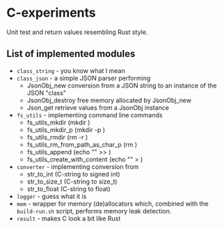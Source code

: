 # C-experiments
Unit test and return values resembling Rust style.

## List of implemented modules
* `class_string` - you know what I mean
* `class_json` - a simple JSON parser performing
	* JsonObj_new        conversion from a JSON string to an instance of the JSON "class"
	* JsonObj_destroy    free memory allocated by JsonObj_new
	* Json_get           retrieve values from a JsonObj instance
* `fs_utils` - implementing command line commands
	* fs_utils_mkdir                  (mkdir <folder>)
	* fs_utils_mkdir_p                (mkdir -p <folder>)
	* fs_utils_rmdir                  (rm -r <folder>)
	* fs_utils_rm_from_path_as_char_p (rm <file>)
	* fs_utils_append                 (echo "<something>" >> <file>)
	* fs_utils_create_with_content    (echo "<something>" > <file>)
* `converter` - implementing conversion from
	* str_to_int        (C-string to signed int)
	* str_to_size_t     (C-string to size_t)
	* str_to_float      (C-string to float)
* `logger` - guess what it is
* `mem` - wrapper for memory (de)allocators which, combined with the `build-run.sh` script, performs memory leak detection.
* `result` - makes C look a bit like Rust
